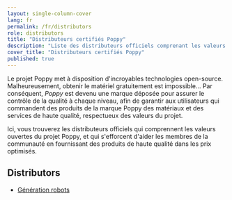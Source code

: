 ```yaml
---
layout: single-column-cover
lang: fr
permalink: /fr/distributors
role: distributors
title: "Distributeurs certifiés Poppy"
description: "Liste des distributeurs officiels comprenant les valeurs ouvertes du projet Poppy"
cover_title: "Distributeurs certifiés Poppy"
published: true
---
```


Le projet Poppy met à disposition d'incroyables technologies open-source.  
Malheureusement, obtenir le matériel gratuitement est impossible... Par conséquent, _Poppy_ est devenu une marque déposée pour assurer le contrôle de la qualité à chaque niveau, afin de garantir aux utilisateurs qui commandent des produits de la marque Poppy des matériaux et des services de haute qualité, respectueux des valeurs du projet.

Ici, vous trouverez les distributeurs officiels qui comprennent les valeurs ouvertes du projet Poppy, et qui s'efforcent d'aider les membres de la communauté en fournissant des produits de haute qualité dans les prix optimisés.

## Distributors

- [Génération robots](http://www.generationrobots.com/fr/279-poppy)
